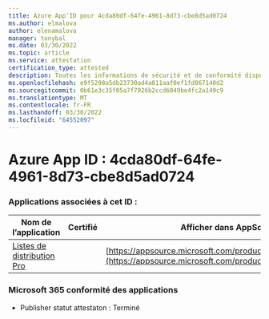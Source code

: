 ```yaml
---
title: Azure App’ID pour 4cda80df-64fe-4961-8d73-cbe8d5ad0724
ms.author: elmalova
author: elenamalova
manager: tonybal
ms.date: 03/30/2022
ms.topic: article
ms.service: attestation
certification_type: attested
description: Toutes les informations de sécurité et de conformité disponibles pour 4cda80df-64fe-4961-8d73-cbe8d5ad0724.
ms.openlocfilehash: e9f5298a5db23730ad4a811aaf0ef1fd067140d2
ms.sourcegitcommit: 0b61e3c35f05a7f7926b2ccd6049be4fc2a149c9
ms.translationtype: MT
ms.contentlocale: fr-FR
ms.lasthandoff: 03/30/2022
ms.locfileid: "64552097"
---
```

# <a name="azure-app-id-4cda80df-64fe-4961-8d73-cbe8d5ad0724"></a>Azure App ID : 4cda80df-64fe-4961-8d73-cbe8d5ad0724


### <a name="apps-associated-with-this-id"></a>Applications associées à cet ID :
| **Nom de l’application** | **Certifié** | **Afficher dans AppSource** |
|--------------|---------------|-----------------------|
| [Listes de distribution Pro](../forward/WA200002977.md) |  | [https://appsource.microsoft.com/product/office/WA200002977](https://appsource.microsoft.com/product/office/WA200002977) |

### <a name="microsoft-365-app-compliance-status"></a>Microsoft 365 conformité des applications
- Publisher statut attestaton : Terminé
